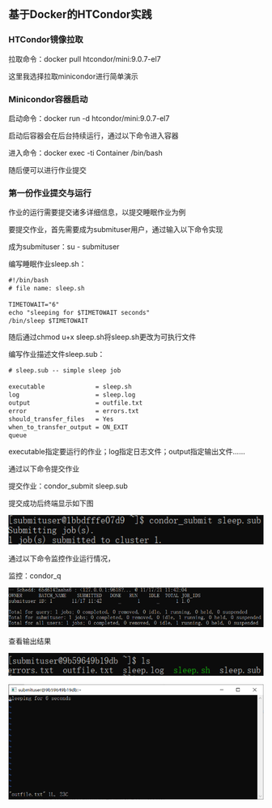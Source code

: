 ## 基于Docker的HTCondor实践

### HTCondor镜像拉取

拉取命令：docker pull htcondor/mini:9.0.7-el7

这里我选择拉取minicondor进行简单演示

### Minicondor容器启动

启动命令：docker run -d htcondor/mini:9.0.7-el7

启动后容器会在后台持续运行，通过以下命令进入容器

进入命令：docker exec -ti Container /bin/bash

随后便可以进行作业提交

### 第一份作业提交与运行

作业的运行需要提交诸多详细信息，以提交睡眠作业为例



要提交作业，首先需要成为submituser用户，通过输入以下命令实现

成为submituser：su - submituser



编写睡眠作业sleep.sh：

```
#!/bin/bash
# file name: sleep.sh

TIMETOWAIT="6"
echo "sleeping for $TIMETOWAIT seconds"
/bin/sleep $TIMETOWAIT
```

随后通过chmod u+x sleep.sh将sleep.sh更改为可执行文件



编写作业描述文件sleep.sub：

```
# sleep.sub -- simple sleep job

executable              = sleep.sh
log                     = sleep.log
output                  = outfile.txt
error                   = errors.txt
should_transfer_files   = Yes
when_to_transfer_output = ON_EXIT
queue
```

executable指定要运行的作业；log指定日志文件；output指定输出文件......



通过以下命令提交作业

提交作业：condor_submit sleep.sub

提交成功后终端显示如下图

![submit sucess](https://raw.githubusercontent.com/SHAOHUASONGgit/DataScienceRepo/main/CloudCmoputingMarkDown/picture/wordSubmitmd2.png)



通过以下命令监控作业运行情况，

监控：condor_q

![condor_q](https://raw.githubusercontent.com/SHAOHUASONGgit/DataScienceRepo/main/CloudCmoputingMarkDown/picture/wordRunningmd2.png)



查看输出结果

![submit result](https://raw.githubusercontent.com/SHAOHUASONGgit/DataScienceRepo/main/CloudCmoputingMarkDown/picture/submitResultmd2.png)

![output](https://raw.githubusercontent.com/SHAOHUASONGgit/DataScienceRepo/main/CloudCmoputingMarkDown/picture/outPutmd2.png)

